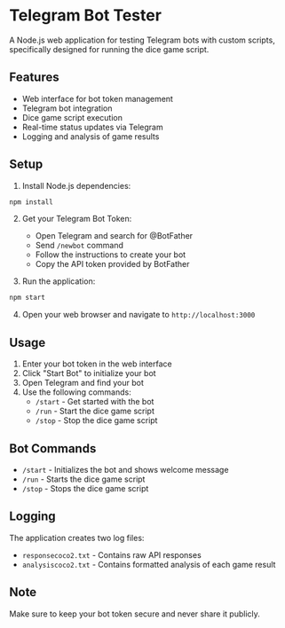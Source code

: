 # Telegram Bot Tester

A Node.js web application for testing Telegram bots with custom scripts, specifically designed for running the dice game script.

## Features

- Web interface for bot token management
- Telegram bot integration
- Dice game script execution
- Real-time status updates via Telegram
- Logging and analysis of game results

## Setup

1. Install Node.js dependencies:
```bash
npm install
```

2. Get your Telegram Bot Token:
   - Open Telegram and search for @BotFather
   - Send `/newbot` command
   - Follow the instructions to create your bot
   - Copy the API token provided by BotFather

3. Run the application:
```bash
npm start
```

4. Open your web browser and navigate to `http://localhost:3000`

## Usage

1. Enter your bot token in the web interface
2. Click "Start Bot" to initialize your bot
3. Open Telegram and find your bot
4. Use the following commands:
   - `/start` - Get started with the bot
   - `/run` - Start the dice game script
   - `/stop` - Stop the dice game script

## Bot Commands

- `/start` - Initializes the bot and shows welcome message
- `/run` - Starts the dice game script
- `/stop` - Stops the dice game script

## Logging

The application creates two log files:
- `responsecoco2.txt` - Contains raw API responses
- `analysiscoco2.txt` - Contains formatted analysis of each game result

## Note

Make sure to keep your bot token secure and never share it publicly. 